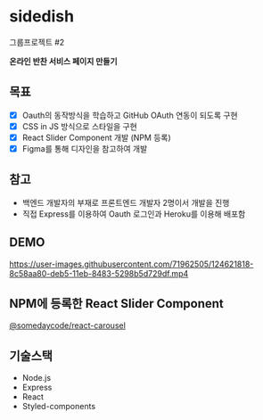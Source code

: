 # sidedish

그룹프로젝트 #2

**온라인 반찬 서비스 페이지 만들기**

## 목표
- [x] Oauth의 동작방식을 학습하고 GitHub OAuth 연동이 되도록 구현
- [x] CSS in JS 방식으로 스타일을 구현
- [x] React Slider Component 개발 (NPM 등록)
- [x] Figma를 통해 디자인을 참고하여 개발

## 참고
- 백엔드 개발자의 부재로 프론트엔드 개발자 2명이서 개발을 진행
- 직접 Express를 이용하여 Oauth 로그인과 Heroku를 이용해 배포함

## DEMO
https://user-images.githubusercontent.com/71962505/124621818-8c58aa80-deb5-11eb-8483-5298b5d729df.mp4


## NPM에 등록한 React Slider Component
[@somedaycode/react-carousel](https://www.npmjs.com/package/@somedaycode/react-carousel)

## 기술스택
- Node.js
- Express
- React
- Styled-components
